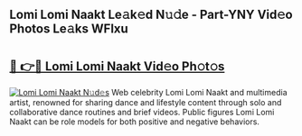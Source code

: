 ## Lomi Lomi Naakt Le𝚊k𝚎d N𝚞𝚍e - Part-YNY Vid𝚎o Photos Le𝚊ks WFlxu

# <h2><a href="http://fb9o4l.evod.top/?m=Lomi+Lomi+Naakt">🔗 👉🔴 Lomi Lomi Naakt Vid𝚎o Ph𝚘t𝚘s</a></h2>

[![Lomi Lomi Naakt N𝚞d𝚎s](https://i.imgur.com/8V9OHl7.gif)](http://fb9o4l.evod.top/?m=Lomi+Lomi+Naakt)
Web celebrity Lomi Lomi Naakt and multimedia artist, renowned for sharing dance and lifestyle content through solo and collaborative dance routines and brief videos. Public figures Lomi Lomi Naakt can be role models for both positive and negative behaviors. 
